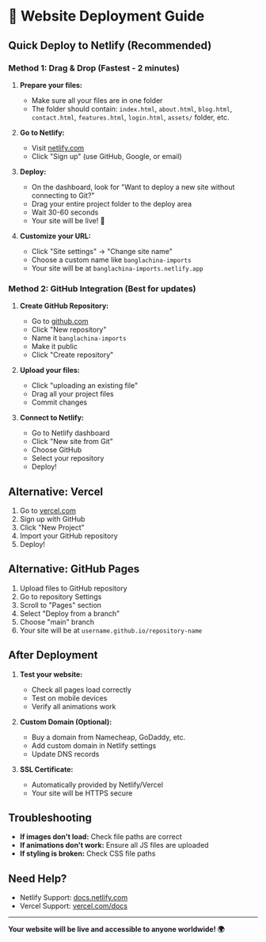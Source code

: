 # 🚀 Website Deployment Guide

## Quick Deploy to Netlify (Recommended)

### Method 1: Drag & Drop (Fastest - 2 minutes)

1. **Prepare your files:**
   - Make sure all your files are in one folder
   - The folder should contain: `index.html`, `about.html`, `blog.html`, `contact.html`, `features.html`, `login.html`, `assets/` folder, etc.

2. **Go to Netlify:**
   - Visit [netlify.com](https://netlify.com)
   - Click "Sign up" (use GitHub, Google, or email)

3. **Deploy:**
   - On the dashboard, look for "Want to deploy a new site without connecting to Git?"
   - Drag your entire project folder to the deploy area
   - Wait 30-60 seconds
   - Your site will be live! 🎉

4. **Customize your URL:**
   - Click "Site settings" → "Change site name"
   - Choose a custom name like `banglachina-imports`
   - Your site will be at `banglachina-imports.netlify.app`

### Method 2: GitHub Integration (Best for updates)

1. **Create GitHub Repository:**
   - Go to [github.com](https://github.com)
   - Click "New repository"
   - Name it `banglachina-imports`
   - Make it public
   - Click "Create repository"

2. **Upload your files:**
   - Click "uploading an existing file"
   - Drag all your project files
   - Commit changes

3. **Connect to Netlify:**
   - Go to Netlify dashboard
   - Click "New site from Git"
   - Choose GitHub
   - Select your repository
   - Deploy!

## Alternative: Vercel

1. Go to [vercel.com](https://vercel.com)
2. Sign up with GitHub
3. Click "New Project"
4. Import your GitHub repository
5. Deploy!

## Alternative: GitHub Pages

1. Upload files to GitHub repository
2. Go to repository Settings
3. Scroll to "Pages" section
4. Select "Deploy from a branch"
5. Choose "main" branch
6. Your site will be at `username.github.io/repository-name`

## After Deployment

1. **Test your website:**
   - Check all pages load correctly
   - Test on mobile devices
   - Verify all animations work

2. **Custom Domain (Optional):**
   - Buy a domain from Namecheap, GoDaddy, etc.
   - Add custom domain in Netlify settings
   - Update DNS records

3. **SSL Certificate:**
   - Automatically provided by Netlify/Vercel
   - Your site will be HTTPS secure

## Troubleshooting

- **If images don't load:** Check file paths are correct
- **If animations don't work:** Ensure all JS files are uploaded
- **If styling is broken:** Check CSS file paths

## Need Help?

- Netlify Support: [docs.netlify.com](https://docs.netlify.com)
- Vercel Support: [vercel.com/docs](https://vercel.com/docs)

---

**Your website will be live and accessible to anyone worldwide! 🌍**
